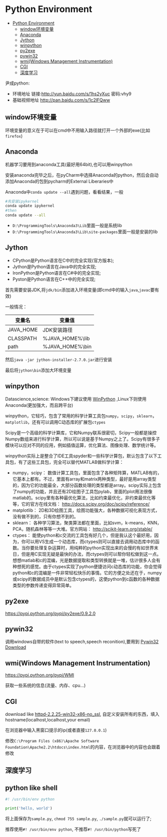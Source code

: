 # Python Environment

- [Python Environment](#python-environment)
    - [window环境变量](#window%E7%8E%AF%E5%A2%83%E5%8F%98%E9%87%8F)
    - [Anaconda](#anaconda)
    - [Jython](#jython)
    - [winpython](#winpython)
    - [py2exe](#py2exe)
    - [pywin32](#pywin32)
    - [wmi(Windows Management Instrumentation)](#wmiwindows-management-instrumentation)
    - [CGI](#cgi)
    - [深度学习](#%E6%B7%B1%E5%BA%A6%E5%AD%A6%E4%B9%A0)

尹成python:

- 环境地址
链接:http://yun.baidu.com/s/1hs2yXuc 密码:vhy9
- 基础视频地址
http://pan.baidu.com/s/1c2lFQww

## window环境变量

环境变量的意义在于可以在cmd中不用输入路径就打开一个外部的exe(比如`firefox`)

## Anaconda

机器学习要用到anaconda工具(最好用64bit),也可以用winpython

安装anaconda完毕之后，在pyCharm中选择Anaconda的python，然后会自动添加Anaconda的包到pycharm的External Liberaries中

Anaconda中`conda update --all`遇到问题，看看结果，一般

```bash
#先安装ipykernel
conda update ipykernel
#then
conda update --all
```

- `D:\ProgrammingTools\Anaconda3\Lib`里面一般是系统lib
- `D:\ProgrammingTools\Anaconda3\Lib\site-packages`里面一般是安装的lib

## Jython

- CPython是Python语言在C中的完全实现(官方版本);
- Jython是Python语言在Java中的完全实现;
- IronPython是Python语言在C#中的完全实现;
- Pyston是Python语言在C++中的完全实现;

首先需要安装JDK,将`jdk/bin`添加进入环境变量(即cmd中的输入`java`,`javac`要有效)

一般情况：

变量名|变量值
---|---
JAVA_HOME|JDK安装路径
CLASSPATH|%JAVA_HOME%\lib
path|%JAVA_HOME%\bin

然后`java -jar jython-installer-2.7.0.jar`进行安装

最后将`jython\bin`添加大环境变量

## winpython

Datascience,science: Windows下建议使用
[WinPython](https://sourceforge.net/projects/winpython/)
,Linux下则使用Anaconda(更加强大，而且跨平台)

winpython，它轻巧，包含了常用的科学计算工具包`numpy`，`scipy`，`sklearn`，`matplotlib`，还有可以调用C动态库的扩展包`ctypes`

Scipy是一个高级的科学计算库，它和Numpy联系很密切，Scipy一般都是操控Numpy数组来进行科学计算，所以可以说是基于Numpy之上了。Scipy有很多子模块可以应对不同的应用，例如插值运算，优化算法、图像处理、数学统计等。

winpython实际上是整合了IDE工具spyder和一些科学计算包，默认包含了以下工具包，有了这些工具包，完全可以替代MATLAB做科学计算：

- numpy，scipy： 数值计算工具包，里面包含了各种矩阵算，MATLAB有的，它基本上都有。不过，里面有array和matrix两种类型，最好是用array类型的，因为它的功能最全，大部分函数处理的类型都是array。scipy实际上包含了numpy的功能，并且还有2D绘图子工具包pylab，里面的plot用法很像matlab的。scipy里有各种最优化算法，比如约束最优化，非约束最优化等等，它的官方在线文档： http://docs.scipy.org/doc/scipy/reference/
- matplotlib： 2D和3D绘图工具，绘图功能强大，各种数据可视化表现方式，没有做不到的，只有你想不到的。
- sklearn： 各种学习算法，聚类算法都在里面，比如svm，k-means，KNN，PCA，随机森林等等一大堆。官方网站： http://scikit-learn.org/stable/
- ctypes： 能使python和c交流的工具包有好几个，但是我认这个最好用，因为，你可以用VS生成一个动态库，而ctypes则可以直接去调用动态库中的函数。当你要处理复杂运算时，用纯粹的python实现出来的会慢的有如世界末日，但是用C实现无疑是最快的办法，而ctypes则可以帮你轻松做到这一点。想想matlab和c的混编，光是数据提取和类型转换就是一堆，估计很多人会有种想死的感觉。由于ctypes实现了python便捷访问c动态库的功能，你会觉得python和c的混编是一件非常轻松快乐的事情。它的方便之处还在于，numpy或scipy的数据成员中是默认包含ctypes的，这使python到c函数的各种数据类型的参数传递变得异常简单。

## py2exe

https://pypi.python.org/pypi/py2exe/0.9.2.0

## pywin32

调用windows自带的软件(text to speech,speech reconition),要用到
[Pywin32 Download](https://sourceforge.net/projects/pywin32/)

## wmi(Windows Management Instrumentation)

https://pypi.python.org/pypi/WMI

获取一些系统的信息(流量、内存、cpu...)

## CGI

download like
[httpd-2.2.25-win32-x86-no_ssl](https://archive.apache.org/dist/httpd/binaries/win32/), 自定义安装所有的东西，填入hostname(localhost,localhost,your email)

在浏览器中输入黑窗口提示的ip(或者直接`127.0.0.1`)

修改`C:\Program Files (x86)\Apache Software Foundation\Apache2.2\htdocs\index.html`的内容，在浏览器中的内容也会跟着修改

## 深度学习

## python like shell

```python
#! /usr/bin/env python

print('hello, world')
```

将上面保存为`sample.py`, `chmod 755 sample.py`, `./sample.py`就可以运行了;

推荐使用`#! /usr/bin/env python`, 不推荐`#! /usr/bin/python`写死了